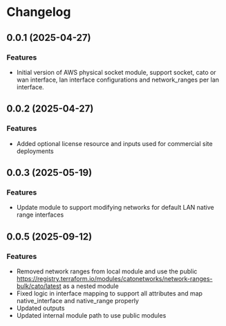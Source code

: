 # Changelog

## 0.0.1 (2025-04-27)

### Features
- Initial version of AWS physical socket module, support socket, cato or wan interface, lan interface configurations and network_ranges per lan interface. 

## 0.0.2 (2025-04-27)

### Features
- Added optional license resource and inputs used for commercial site deployments

## 0.0.3 (2025-05-19)

### Features
- Update module to support modifying networks for default LAN native range interfaces

## 0.0.5 (2025-09-12)

### Features
- Removed network ranges from local module and use the public https://registry.terraform.io/modules/catonetworks/network-ranges-bulk/cato/latest as a nested module
- Fixed logic in interface mapping to support all attributes and map native_interface and native_range properly
- Updated outputs
- Updated internal module path to use public modules